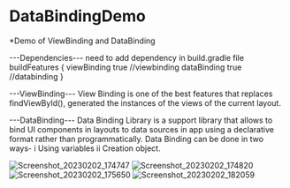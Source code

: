 # DataBindingDemo
*Demo of ViewBinding and DataBinding

---Dependencies---
need to add dependency in build.gradle file
buildFeatures {
        viewBinding true //viewbinding
        dataBinding true //databinding
    }

---ViewBinding---
View Binding is one of the best features that replaces findViewById(), generated the instances of the views of the current layout.

---DataBinding---
 Data Binding Library is a support library that allows to bind UI components in layouts to data sources in app using a declarative format rather than programmatically.
 Data Binding can be done in two ways-
 i Using variables
 ii Creation object.

![Screenshot_20230202_174747](https://user-images.githubusercontent.com/72003182/216326510-f25d6113-4742-4091-a257-03d234a5ccf3.png)
![Screenshot_20230202_174820](https://user-images.githubusercontent.com/72003182/216326562-082ddcbc-0cb9-4adf-b229-3a0f82560c29.png)
![Screenshot_20230202_175650](https://user-images.githubusercontent.com/72003182/216326632-10e18128-b6ba-4ec0-95f5-56e4a388e429.png)
![Screenshot_20230202_182059](https://user-images.githubusercontent.com/72003182/216329584-cda1d651-1545-46ef-b3a3-c6db03053b78.png)



